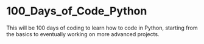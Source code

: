 # 100_Days_of_Code_Python

This will be 100 days of coding to learn how to code in Python, starting from the basics to eventually working on more advanced projects.
